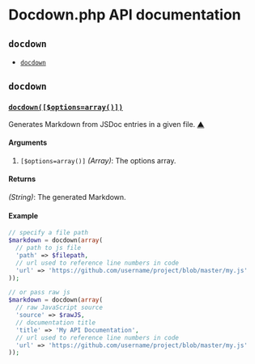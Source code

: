 # Docdown.php API documentation

<!-- div -->


<!-- div -->

## `docdown`
* [`docdown`](#docdown)

<!-- /div -->


<!-- /div -->


<!-- div -->


<!-- div -->

## `docdown`

<!-- div -->

### <a id="docdown" href="https://github.com/jdalton/docdown/blob/master/docdown.php#L34" title="View in source">`docdown([$options=array()])`</a>
Generates Markdown from JSDoc entries in a given file.
[&#9650;][1]

#### Arguments
1. `[$options=array()]` *(Array)*: The options array.

#### Returns
*(String)*: The generated Markdown.

#### Example
~~~ php
// specify a file path
$markdown = docdown(array(
  // path to js file
  'path' => $filepath,
  // url used to reference line numbers in code
  'url' => 'https://github.com/username/project/blob/master/my.js'
));

// or pass raw js
$markdown = docdown(array(
  // raw JavaScript source
  'source' => $rawJS,
  // documentation title
  'title' => 'My API Documentation',
  // url used to reference line numbers in code
  'url' => 'https://github.com/username/project/blob/master/my.js'
));
~~~

<!-- /div -->


<!-- /div -->


<!-- /div -->


  [1]: #readme "Jump back to the TOC."
